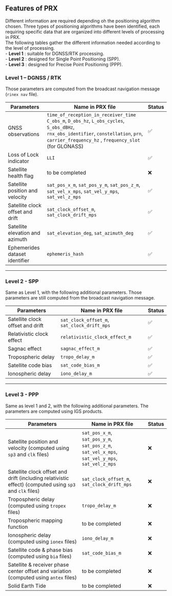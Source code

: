 ## Features of PRX

Different information are required depending oh the positioning algorithm chosen. Three types of positioning algorithms have been identified, each requiring specific data that are organized into different levels of processing in PRX.  
The following tables gather the different information needed according to the level of processing.  
    - **Level 1** : suitable for DGNSS/RTK processing.    
    - **Level 2** : designed for Single Point Positioning (SPP).  
    - **Level 3** : designed for Precise Point Positioning (PPP).  

### Level 1 – DGNSS / RTK

Those parameters are computed from the broadcast navigation message (`rinex nav` file).

| Parameters                       | Name in PRX file                                                                                                                                                                                        | Status    |
|----------------------------------|---------------------------------------------------------------------------------------------------------------------------------------------------------------------------------------------------------|-----------|
| GNSS observations                | `time_of_reception_in_receiver_time`<br/>`C_obs_m`, `D_obs_hz`, `L_obs_cycles`, `S_obs_dBHz`,<br/>`rnx_obs_identifier`, `constellation`, `prn`, `carrier_frequency_hz` , `frequency_slot` (for GLONASS) | ✅       |
| Loss of Lock indicator           | `LLI`                                                                                                                                                                                                   | ✅       |
| Satellite health flag            | to be completed                                                                                                                                                                                         | ❌       |
| Satellite position and velocity  | `sat_pos_x_m`, `sat_pos_y_m`, `sat_pos_z_m`,<br> `sat_vel_x_mps`, `sat_vel_y_mps`, `sat_vel_z_mps`                                                                                                      | ✅       |
| Satellite clock offset and drift | `sat_clock_offset_m`, `sat_clock_drift_mps`                                                                                                                                                             | ✅       |
| Satellite elevation and azimuth  | `sat_elevation_deg`, `sat_azimuth_deg`                                                                                                                                                                  | ✅       |
| Ephemerides dataset identifier   | `ephemeris_hash`                                                                                                                                                                                        | ✅       |
--- 

### Level 2 - SPP 
Same as Level 1, with the following additional parameters. Those parameters are still computed from the broadcast navigation message.

| Parameters                       | Name in PRX file               | Status    |
|----------------------------------|--------------------------------|-----------|
| Satellite clock offset and drift | `sat_clock_offset_m`, `sat_clock_drift_mps`  | ✅       |
| Relativistic clock effect        | `relativistic_clock_effect_m`    | ✅       |
| Sagnac effect                    | `sagnac_effect_m`                | ✅       |
| Tropospheric delay               | `tropo_delay_m`                  | ✅       |
| Satellite code bias              | `sat_code_bias_m`                | ✅       |
| Ionospheric delay                | `iono_delay_m`                   | ✅       |

---

### Level 3 - PPP 
Same as level 1 and 2, with the following additional parameters. The parameters are computed using IGS products.

| Parameters                                                        | Name in PRX file                                                                                  | Status |
|-------------------------------------------------------------------|---------------------------------------------------------------------------------------------------|--------|
| Satellite position and velocity (computed using `sp3` and `clk` files)                               | `sat_pos_x_m`, `sat_pos_y_m`, `sat_pos_z_m`,<br>`sat_vel_x_mps`, `sat_vel_y_mps`, `sat_vel_z_mps` | ❌      |
| Satellite clock offset and drift (including relativistic effect) (computed using `sp3` and `clk` files) | `sat_clock_offset_m`, `sat_clock_drift_mps`                                                       | ❌      |
| Tropospheric delay (computed using `tropex` files)                                           | `tropo_delay_m`                                                                                   | ❌      |
| Tropospheric mapping function                                     | to be completed                                                                                   | ❌      |
| Ionospheric delay (computed using `ionex` files)                                           | `iono_delay_m`                                                                                    | ❌      |
| Satellite code & phase bias (computed using `bia` files)                                | `sat_code_bias_m`                                                                                 | ❌      |
| Satellite & receiver phase center offset and variation (computed using `antex` files)    | to be completed                                                                                   | ❌      |
| Solid Earth Tide                                                  | to be completed                                                                                   | ❌      |

  

  
